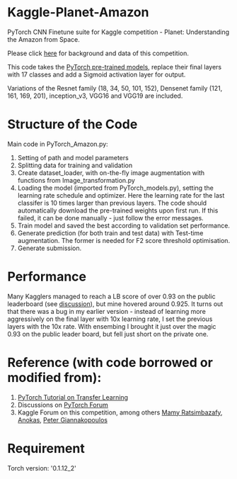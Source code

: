 # Kaggle-Planet-Amazon
PyTorch CNN Finetune suite for Kaggle competition - Planet: Understanding the Amazon from Space.

Please click [here](https://www.kaggle.com/c/planet-understanding-the-amazon-from-space) for background and data of this competition.

This code takes the [PyTorch pre-trained models](http://pytorch.org/docs/master/torchvision/models.html), replace their final layers with 17 classes and add a Sigmoid activation layer for output. 

Variations of the Resnet family (18, 34, 50, 101, 152), Densenet family (121, 161, 169, 201), inception_v3, VGG16 and VGG19 are included.

# Structure of the Code
Main code in PyTorch_Amazon.py:
   1. Setting of path and model parameters
   1. Splitting data for training and validation
   1. Create dataset_loader, with on-the-fly image augmentation with functions from Image_transformation.py
   1. Loading the model (imported from PyTorch_models.py), setting the learning rate schedule and optimizer. Here the learning rate for the last classifer is 10 times larger than previous layers. The code should automatically download the pre-trained weights upon first run. If this failed, it can be done manually - just follow the error messages.
   1. Train model and saved the best according to validation set performance.
   1. Generate prediction (for both train and test data) with Test-time augmentation. The former is needed for F2 score threshold optimisation.
   1. Generate submission.

# Performance
Many Kagglers managed to reach a LB score of over 0.93 on the public leaderboard (see [discussion](https://www.kaggle.com/c/planet-understanding-the-amazon-from-space/discussion/35797)), but mine hovered around 0.925. It turns out that there was a bug in my earlier version - instead of learning more aggressively on the final layer with 10x learning rate, I set the previous layers with the 10x rate. With ensembing I brought it just over the magic 0.93 on the public leader board, but fell just short on the private one.


# Reference (with code borrowed or modified from):
1. [PyTorch Tutorial on Transfer Learning](http://pytorch.org/tutorials/)
2. Discussions on [PyTorch Forum](https://discuss.pytorch.org/t/how-to-perform-finetuning-in-pytorch/419/11)
3. Kaggle Forum on this competition, among others [Mamy Ratsimbazafy](https://www.kaggle.com/mratsim/starting-kit-for-pytorch-deep-learning), [Anokas](https://www.kaggle.com/c/planet-understanding-the-amazon-from-space/discussion/32475), [Peter Giannakopoulos](https://www.kaggle.com/petrosgk/keras-vgg19-0-93028-private-lb)

# Requirement
Torch version: '0.1.12_2'
